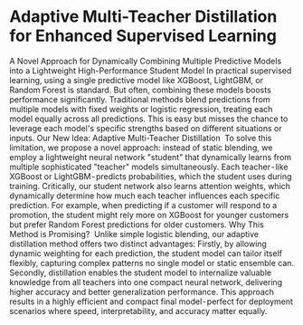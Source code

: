 # Adaptive Multi-Teacher Distillation for Enhanced Supervised Learning
A Novel Approach for Dynamically Combining Multiple Predictive Models into a Lightweight High-Performance Student Model
In practical supervised learning, using a single predictive model like XGBoost, LightGBM, or Random Forest is standard. But often, combining these models boosts performance significantly. Traditional methods blend predictions from multiple models with fixed weights or logistic regression, treating each model equally across all predictions. This is easy but misses the chance to leverage each model's specific strengths based on different situations or inputs.
Our New Idea: Adaptive Multi-Teacher Distillation
 To solve this limitation, we propose a novel approach: instead of static blending, we employ a lightweight neural network "student" that dynamically learns from multiple sophisticated "teacher" models simultaneously. Each teacher - like XGBoost or LightGBM - predicts probabilities, which the student uses during training. Critically, our student network also learns attention weights, which dynamically determine how much each teacher influences each specific prediction. For example, when predicting if a customer will respond to a promotion, the student might rely more on XGBoost for younger customers but prefer Random Forest predictions for older customers.
Why This Method is Promising?
 Unlike simple logistic blending, our adaptive distillation method offers two distinct advantages: Firstly, by allowing dynamic weighting for each prediction, the student model can tailor itself flexibly, capturing complex patterns no single model or static ensemble can. Secondly, distillation enables the student model to internalize valuable knowledge from all teachers into one compact neural network, delivering higher accuracy and better generalization performance. This approach results in a highly efficient and compact final model - perfect for deployment scenarios where speed, interpretability, and accuracy matter equally.
